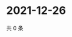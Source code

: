 # 2021-12-26

共 0 条

<!-- BEGIN WEIBO -->
<!-- 最后更新时间 Sun Dec 26 2021 20:13:42 GMT+0800 (China Standard Time) -->

<!-- END WEIBO -->
